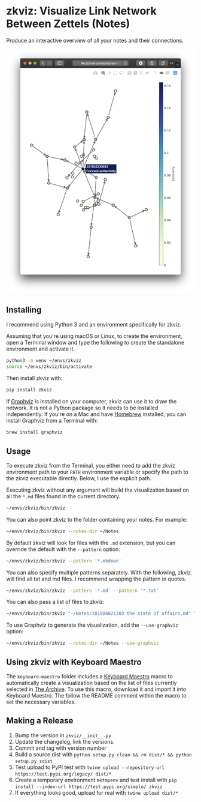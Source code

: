 # zkviz: Visualize Link Network Between Zettels (Notes)

Produce an interactive overview of all your notes and their connections.

![](assets/screenshot.png)

## Installing

I recommend using Python 3 and an environment specifically for zkviz.

Assuming that you're using macOS or Linux, to create the environment, open
a Terminal window and type the following to create the standalone environment
and activate it.

```sh
python3 -m venv ~/envs/zkviz
source ~/envs/zkviz/bin/activate
```

Then install zkviz with:

```sh
pip install zkviz
```

If [Graphviz](https://graphviz.org/download/) is installed on your computer,
zkviz can use it to draw the network. It is not a Python package so it needs to
be installed independently. If you're on a Mac and have
[Homebrew](https://brew.sh) installed, you can install Graphviz from a Terminal
with:

```sh
brew install graphviz
```

## Usage

To execute zkviz from the Terminal, you either need to add the zkviz
environment path to your `PATH` environment variable or specify the path to the
zkviz executable directly. Below, I use the explicit path.

Executing zkviz without any argument will build the visualization based on all
the `*.md` files found in the current directory.


```sh
~/envs/zkviz/bin/zkviz
```

You can also point zkviz to the folder containing your notes. For example:

```sh
~/envs/zkviz/bin/zkviz --notes-dir ~/Notes
```

By default zkviz will look for files with the `.md` extension, but you can override
the default with the `--pattern` option:

```sh
~/envs/zkviz/bin/zkviz --pattern '*.mkdown'
```

You can also specify multiple patterns separately. With the following, zkviz
will find all txt and md files. I recommend wrapping the pattern in quotes.

```sh
~/envs/zkviz/bin/zkviz --pattern '*.md' --pattern '*.txt'
```
You can also pass a list of files to zkviz:

```sh
~/envs/zkviz/bin/zkviz "~/Notes/201906021303 the state of affairs.md" "~/Notes/201901021232 Journey to the center of the earth.md"
```

To use Graphviz to generate the visualization, add the `--use-graphviz` option:

```sh
~/envs/zkviz/bin/zkviz --notes-dir ~/Notes --use-graphviz
```

## Using zkviz with Keyboard Maestro

The `keyboard-maestro` folder includes a [Keyboard Maestro](https://www.keyboardmaestro.com)
macro to automatically create a visualization based on the list of files
currently selected in [The Archive](https://zettelkasten.de/the-archive/). To
use this macro, download it and import it into Keyboard Maestro. The follow the
README comment within the macro to set the necessary variables.

## Making a Release

1. Bump the version in `zkviz/__init__.py`
2. Update the changelog, link the versions.
3. Commit and tag with version number
4. Build a source dist with `python setup.py clean && rm dist/* && python setup.py sdist`
5. Test upload to PyPI test with `twine upload --repository-url https://test.pypi.org/legacy/ dist/*`
6. Create a temporary environment `mktmpenv` and test install with `pip install --index-url https://test.pypi.org/simple/ zkviz`
7. If everything looks good, upload for real with `twine upload dist/*`

